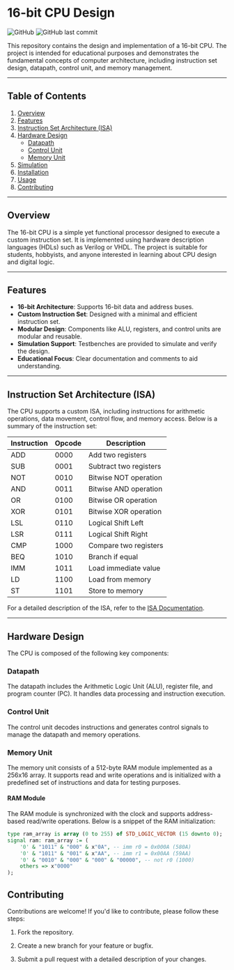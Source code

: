 # 16-bit CPU Design

![GitHub](https://img.shields.io/github/license/saeedvft/16bit-CPU?style=flat-square)
![GitHub last commit](https://img.shields.io/github/last-commit/saeedvft/16bit-CPU?style=flat-square)

This repository contains the design and implementation of a 16-bit CPU. The project is intended for educational purposes and demonstrates the fundamental concepts of computer architecture, including instruction set design, datapath, control unit, and memory management.

---

## Table of Contents
1. [Overview](#overview)
2. [Features](#features)
3. [Instruction Set Architecture (ISA)](#instruction-set-architecture-isa)
4. [Hardware Design](#hardware-design)
   - [Datapath](#datapath)
   - [Control Unit](#control-unit)
   - [Memory Unit](#memory-unit)
5. [Simulation](#simulation)
6. [Installation](#installation)
7. [Usage](#usage)
8. [Contributing](#contributing)

---

## Overview
The 16-bit CPU is a simple yet functional processor designed to execute a custom instruction set. It is implemented using hardware description languages (HDLs) such as Verilog or VHDL. The project is suitable for students, hobbyists, and anyone interested in learning about CPU design and digital logic.

---

## Features
- **16-bit Architecture**: Supports 16-bit data and address buses.
- **Custom Instruction Set**: Designed with a minimal and efficient instruction set.
- **Modular Design**: Components like ALU, registers, and control units are modular and reusable.
- **Simulation Support**: Testbenches are provided to simulate and verify the design.
- **Educational Focus**: Clear documentation and comments to aid understanding.

---

## Instruction Set Architecture (ISA)
The CPU supports a custom ISA, including instructions for arithmetic operations, data movement, control flow, and memory access. Below is a summary of the instruction set:

| Instruction | Opcode | Description |
|-------------|--------|-------------|
| ADD         | 0000   | Add two registers |
| SUB         | 0001   | Subtract two registers |
| NOT         | 0010   | Bitwise NOT operation |
| AND         | 0011   | Bitwise AND operation |
| OR          | 0100   | Bitwise OR operation |
| XOR         | 0101   | Bitwise XOR operation |
| LSL         | 0110   | Logical Shift Left |
| LSR         | 0111   | Logical Shift Right |
| CMP         | 1000   | Compare two registers |
| BEQ         | 1010   | Branch if equal |
| IMM         | 1011   | Load immediate value |
| LD          | 1100   | Load from memory |
| ST          | 1101   | Store to memory |

For a detailed description of the ISA, refer to the [ISA Documentation](https://github.com/saeedvft/16bit-CPU/blob/main/ISA.md).

---

## Hardware Design
The CPU is composed of the following key components:

### Datapath
The datapath includes the Arithmetic Logic Unit (ALU), register file, and program counter (PC). It handles data processing and instruction execution.

### Control Unit
The control unit decodes instructions and generates control signals to manage the datapath and memory operations.

### Memory Unit
The memory unit consists of a 512-byte RAM module implemented as a 256x16 array. It supports read and write operations and is initialized with a predefined set of instructions and data for testing purposes.

#### RAM Module
The RAM module is synchronized with the clock and supports address-based read/write operations. Below is a snippet of the RAM initialization:

```vhdl
type ram_array is array (0 to 255) of STD_LOGIC_VECTOR (15 downto 0);
signal ram: ram_array := (
    '0' & "1011" & "000" & x"0A", -- imm r0 = 0x000A (580A)
    '0' & "1011" & "001" & x"AA", -- imm r1 = 0x00AA (59AA)
    '0' & "0010" & "000" & "000" & "00000", -- not r0 (1000)
    others => x"0000"
);
```
Contributing
------------

Contributions are welcome! If you'd like to contribute, please follow these steps:

1.  Fork the repository.

2.  Create a new branch for your feature or bugfix.

3.  Submit a pull request with a detailed description of your changes.
